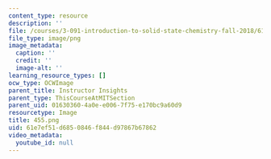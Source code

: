 ```yaml
---
content_type: resource
description: ''
file: /courses/3-091-introduction-to-solid-state-chemistry-fall-2018/61e7ef51d6850846f844d97867b67862_455.png
file_type: image/png
image_metadata:
  caption: ''
  credit: ''
  image-alt: ''
learning_resource_types: []
ocw_type: OCWImage
parent_title: Instructor Insights
parent_type: ThisCourseAtMITSection
parent_uid: 01630360-4a0e-e006-7f75-e170bc9a60d9
resourcetype: Image
title: 455.png
uid: 61e7ef51-d685-0846-f844-d97867b67862
video_metadata:
  youtube_id: null
---
```

